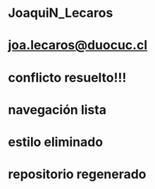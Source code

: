 # JoaquiN_Lecaros

# joa.lecaros@duocuc.cl

# conflicto resuelto!!!

# navegación lista

# estilo eliminado

# repositorio  regenerado